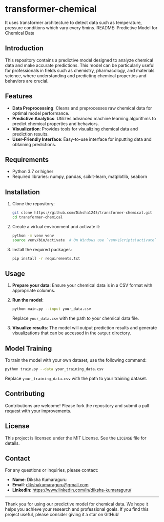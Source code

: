 # transformer-chemical
It uses transformer architecture to detect data such as temperature, pressure conditions which vary every 5mins.
README: Predictive Model for Chemical Data

## Introduction
This repository contains a predictive model designed to analyze chemical data and make accurate predictions. This model can be particularly useful for professionals in fields such as chemistry, pharmacology, and materials science, where understanding and predicting chemical properties and behaviors are crucial.

## Features
- **Data Preprocessing**: Cleans and preprocesses raw chemical data for optimal model performance.
- **Predictive Analytics**: Utilizes advanced machine learning algorithms to predict chemical properties and behaviors.
- **Visualization**: Provides tools for visualizing chemical data and prediction results.
- **User-Friendly Interface**: Easy-to-use interface for inputting data and obtaining predictions.

## Requirements
- Python 3.7 or higher
- Required libraries: numpy, pandas, scikit-learn, matplotlib, seaborn

## Installation
1. Clone the repository:
   ```bash
   git clone https://github.com/Diksha1245/transformer-chemical.git
   cd transformer-chemical
   ```
2. Create a virtual environment and activate it:
   ```bash
   python -m venv venv
   source venv/bin/activate  # On Windows use `venv\Scripts\activate`
   ```
3. Install the required packages:
   ```bash
   pip install -r requirements.txt
   ```

## Usage
1. **Prepare your data**: Ensure your chemical data is in a CSV format with appropriate columns.
2. **Run the model**:
   ```bash
   python main.py --input your_data.csv
   ```
   Replace `your_data.csv` with the path to your chemical data file.

3. **Visualize results**: The model will output prediction results and generate visualizations that can be accessed in the `output` directory.

## Model Training
To train the model with your own dataset, use the following command:
```bash
python train.py --data your_training_data.csv
```
Replace `your_training_data.csv` with the path to your training dataset.

## Contributing
Contributions are welcome! Please fork the repository and submit a pull request with your improvements.

## License
This project is licensed under the MIT License. See the `LICENSE` file for details.

## Contact
For any questions or inquiries, please contact:
- **Name**: Diksha Kumaraguru
- **Email**: dikshakumaraguru@gmail.com
- **LinkedIn**: https://www.linkedin.com/in/diksha-kumaraguru/

---

Thank you for using our predictive model for chemical data. We hope it helps you achieve your research and professional goals. If you find this project useful, please consider giving it a star on GitHub!
